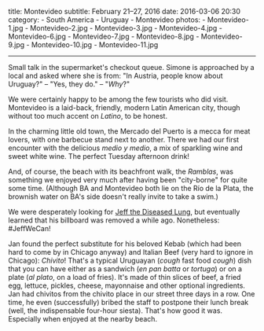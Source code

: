 title: Montevideo
subtitle: February 21–27, 2016
date: 2016-03-06 20:30
category:
	- South America
	- Uruguay
	- Montevideo
photos:
	- Montevideo-1.jpg
	- Montevideo-2.jpg
	- Montevideo-3.jpg
	- Montevideo-4.jpg
	- Montevideo-6.jpg
	- Montevideo-7.jpg
	- Montevideo-8.jpg
	- Montevideo-9.jpg
	- Montevideo-10.jpg
	- Montevideo-11.jpg

---

Small talk in the supermarket's checkout queue. Simone is approached by a local and asked where she is from: "In Austria, people know about Uruguay?" – "Yes, they do." – "*Why*?"

We were certainly happy to be among the few tourists who did visit. Montevideo is a laid-back, friendly, modern Latin American city, though without too much accent on *Latino*, to be honest.

In the charming little old town, the Mercado del Puerto is a mecca for meat lovers, with one barbecue stand next to another. There we had our first encounter with the delicious *medio y medio*, a mix of sparkling wine and sweet white wine. The perfect Tuesday afternoon drink!

And, of course, the beach with its beachfront walk, the *Ramblas*, was something we enjoyed very much after having been "city-borne" for quite some time. (Although BA and Montevideo both lie on the Río de la Plata, the brownish water on BA's side doesn't really invite to take a swim.)

We were desperately looking for [Jeff the Diseased Lung](https://www.youtube.com/watch?v=6UsHHOCH4q8), but eventually learned that his billboard was removed a while ago. Nonetheless: #JeffWeCan!

Jan found the perfect substitute for his beloved Kebab (which had been hard to come by in Chicago anyway) and Italian Beef (very hard to ignore in Chicago): *Chivito*! That's a typical Uruguayan (*cough* fast food *cough*) dish that you can have either as a sandwich (*en pan batta* or *tortuga*) or on a plate (*al plato*, on a load of fries). It's made of thin slices of beef, a fried egg, lettuce, pickles, cheese, mayonnaise and other optional ingredients. Jan had chivitos from the chivito place in our street three days in a row. One time, he even (successfully) bribed the staff to postpone their lunch break (well, the indispensable four-hour siesta). That's how good it was. Especially when enjoyed at the nearby beach.